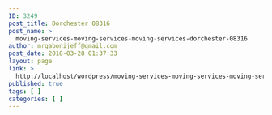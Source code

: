 ```yaml
---
ID: 3249
post_title: Dorchester 08316
post_name: >
  moving-services-moving-services-moving-services-dorchester-08316
author: mrgabonijeff@gmail.com
post_date: 2018-03-28 01:37:33
layout: page
link: >
  http://localhost/wordpress/moving-services-moving-services-moving-services-dorchester-08316/
published: true
tags: [ ]
categories: [ ]
---
```

